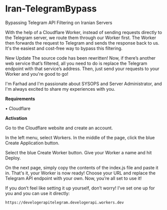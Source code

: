# Iran-TelegramBypass


Bypassing Telegram API Filtering on Iranian Servers

With the help of a Cloudflare Worker, instead of sending requests directly to the Telegram server, we route them through our Worker first. The Worker then forwards the request to Telegram and sends the response back to us. It's the easiest and cost-free way to bypass this filtering.

New Update The source code has been rewritten! Now, if there’s another web service that’s filtered, all you need to do is replace the Telegram endpoint with that service’s address. Then, just send your requests to your Worker and you're good to go!

I'm Farhad and I'm passionate about SYSOPS and Server Administrator, and I'm always excited to share my experiences with you.

**Requirements**

• Cloudflare

**Activation**

Go to the Cloudflare website and create an account.

In the left menu, select Workers.
In the middle of the page, click the blue Create Application button.

Select the blue Create Worker button.
Give your Worker a name and hit Deploy.

On the next page, simply copy the contents of the index.js file and paste it in. That's it, your Worker is now ready!
Choose your URL and replace the Telegram API endpoint with your own. Now, you’re all set to use it!

If you don’t feel like setting it up yourself, don’t worry! I’ve set one up for you and you can use it directly:

```
https://develogerapitelegram.develogerapi.workers.dev
```
